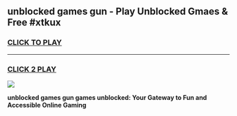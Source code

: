 
## unblocked games gun - Play Unblocked Gmaes & Free #xtkux
<h3>
<a href="https://news.freeplayer.one?title=unblocked_games_gun&ref=24F">CLICK TO PLAY</a></h3>
<hr>

<h3>
<a href="https://news.freeplayer.one?title=unblocked_games_gun&ref=24F">CLICK 2 PLAY</a>
  
</h3>

<a href="https://news.freeplayer.one?title=unblocked_games_gun&ref=24F/"><img src="https://clearcache.store/games.png"></a>


**unblocked games gun games unblocked: Your Gateway to Fun and Accessible Online Gaming**

